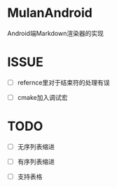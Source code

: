 # MulanAndroid

Android端Markdown渲染器的实现

# ISSUE

- [ ] refernce里对于结束符的处理有误

- [ ] cmake加入调试宏

# TODO
- [ ] 无序列表缩进

- [ ] 有序列表缩进

- [ ] 支持表格
